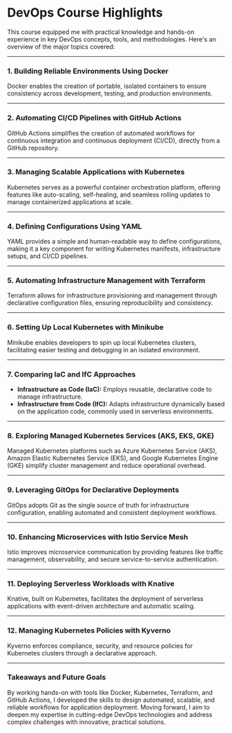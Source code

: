 # DevOps Course Highlights  

This course equipped me with practical knowledge and hands-on experience in key DevOps concepts, tools, and methodologies. Here's an overview of the major topics covered:  

---

### **1. Building Reliable Environments Using Docker**  
Docker enables the creation of portable, isolated containers to ensure consistency across development, testing, and production environments.  

---

### **2. Automating CI/CD Pipelines with GitHub Actions**  
GitHub Actions simplifies the creation of automated workflows for continuous integration and continuous deployment (CI/CD), directly from a GitHub repository.  

---

### **3. Managing Scalable Applications with Kubernetes**  
Kubernetes serves as a powerful container orchestration platform, offering features like auto-scaling, self-healing, and seamless rolling updates to manage containerized applications at scale.  

---

### **4. Defining Configurations Using YAML**  
YAML provides a simple and human-readable way to define configurations, making it a key component for writing Kubernetes manifests, infrastructure setups, and CI/CD pipelines.  

---

### **5. Automating Infrastructure Management with Terraform**  
Terraform allows for infrastructure provisioning and management through declarative configuration files, ensuring reproducibility and consistency.  

---

### **6. Setting Up Local Kubernetes with Minikube**  
Minikube enables developers to spin up local Kubernetes clusters, facilitating easier testing and debugging in an isolated environment.  

---

### **7. Comparing IaC and IfC Approaches**  
- **Infrastructure as Code (IaC):** Employs reusable, declarative code to manage infrastructure.  
- **Infrastructure from Code (IfC):** Adapts infrastructure dynamically based on the application code, commonly used in serverless environments.  

---

### **8. Exploring Managed Kubernetes Services (AKS, EKS, GKE)**  
Managed Kubernetes platforms such as Azure Kubernetes Service (AKS), Amazon Elastic Kubernetes Service (EKS), and Google Kubernetes Engine (GKE) simplify cluster management and reduce operational overhead.  

---

### **9. Leveraging GitOps for Declarative Deployments**  
GitOps adopts Git as the single source of truth for infrastructure configuration, enabling automated and consistent deployment workflows.  

---

### **10. Enhancing Microservices with Istio Service Mesh**  
Istio improves microservice communication by providing features like traffic management, observability, and secure service-to-service authentication.  

---

### **11. Deploying Serverless Workloads with Knative**  
Knative, built on Kubernetes, facilitates the deployment of serverless applications with event-driven architecture and automatic scaling.  

---

### **12. Managing Kubernetes Policies with Kyverno**  
Kyverno enforces compliance, security, and resource policies for Kubernetes clusters through a declarative approach.  

---

### **Takeaways and Future Goals**  
By working hands-on with tools like Docker, Kubernetes, Terraform, and GitHub Actions, I developed the skills to design automated, scalable, and reliable workflows for application deployment. Moving forward, I aim to deepen my expertise in cutting-edge DevOps technologies and address complex challenges with innovative, practical solutions.